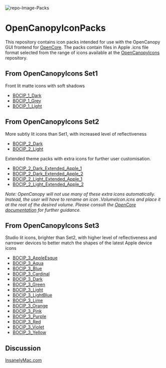 <img src="https://i.ibb.co/1bg7RS8/repo-Image-Packs.png" alt="repo-Image-Packs" border="0">

# OpenCanopyIconPacks
This repository contains icon packs intended for use with the OpenCanopy GUI frontend for [OpenCore](https://github.com/acidanthera/OpenCorePkg). The packs contain files in Apple .icns file format selected from the range of icons available at the [OpenCanopyIcons](https://github.com/blackosx/OpenCanopyIcons) repository.


## From OpenCanopyIcons Set1
Front lit matte icons with soft shadows
* [BOCIP_1_Dark](https://github.com/blackosx/OpenCanopyIconPacks/tree/master/BOCIP_1_Dark)
* [BOCIP_1_Grey](https://github.com/blackosx/OpenCanopyIconPacks/tree/master/BOCIP_1_Grey)
* [BOCIP_1_Light](https://github.com/blackosx/OpenCanopyIconPacks/tree/master/BOCIP_1_Light)

## From OpenCanopyIcons Set2
More subtly lit icons than Set1, with increased level of reflectiveness
* [BOCIP_2_Dark](https://github.com/blackosx/OpenCanopyIconPacks/tree/master/BOCIP_2_Dark)
* [BOCIP_2_Light](https://github.com/blackosx/OpenCanopyIconPacks/tree/master/BOCIP_2_Light)

Extended theme packs with extra icons for further user customisation.<br>
* [BOCIP_2_Dark_Extended_Apple_1](https://github.com/blackosx/OpenCanopyIconPacks/tree/master/BOCIP_2_Dark_Extended_Apple_1)
* [BOCIP_2_Dark_Extended_Apple_2](https://github.com/blackosx/OpenCanopyIconPacks/tree/master/BOCIP_2_Dark_Extended_Apple_2)
* [BOCIP_2_Light_Extended_Apple_1](https://github.com/blackosx/OpenCanopyIconPacks/tree/master/BOCIP_2_Light_Extended_Apple_1)
* [BOCIP_2_Light_Extended_Apple_2](https://github.com/blackosx/OpenCanopyIconPacks/tree/master/BOCIP_2_Light_Extended_Apple_2)

_Note: OpenCanopy will not use many of these extra icons automatically. Instead, the user will have to rename an icon .VolumeIcon.icns and place it at the root of the desired volume. Please consult the [OpenCore documentation](https://github.com/acidanthera/OpenCorePkg/blob/master/Docs/Configuration.pdf) for further guidance._

## From OpenCanopyIcons Set3
Studio lit icons, brighter than Set2, with higher level of reflectiveness and narrower devices to better match the shapes of the latest Apple device icons
* [BOCIP_3_AppleEsque](https://github.com/blackosx/OpenCanopyIconPacks/tree/master/BOCIP_3_AppleEsque)
* [BOCIP_3_Aqua](https://github.com/blackosx/OpenCanopyIconPacks/tree/master/BOCIP_3_Aqua)
* [BOCIP_3_Blue](https://github.com/blackosx/OpenCanopyIconPacks/tree/master/BOCIP_3_Blue)
* [BOCIP_3_Cardinal](https://github.com/blackosx/OpenCanopyIconPacks/tree/master/BOCIP_3_Cardinal)
* [BOCIP_3_Dark](https://github.com/blackosx/OpenCanopyIconPacks/tree/master/BOCIP_3_Dark)
* [BOCIP_3_Green](https://github.com/blackosx/OpenCanopyIconPacks/tree/master/BOCIP_3_Green)
* [BOCIP_3_Light](https://github.com/blackosx/OpenCanopyIconPacks/tree/master/BOCIP_3_Light)
* [BOCIP_3_LightBlue](https://github.com/blackosx/OpenCanopyIconPacks/tree/master/BOCIP_3_LightBlue)
* [BOCIP_3_Lime](https://github.com/blackosx/OpenCanopyIconPacks/tree/master/BOCIP_3_Lime)
* [BOCIP_3_Orange](https://github.com/blackosx/OpenCanopyIconPacks/tree/master/BOCIP_3_Orange)
* [BOCIP_3_Pink](https://github.com/blackosx/OpenCanopyIconPacks/tree/master/BOCIP_3_Pink)
* [BOCIP_3_Purple](https://github.com/blackosx/OpenCanopyIconPacks/tree/master/BOCIP_3_Purple)
* [BOCIP_3_Red](https://github.com/blackosx/OpenCanopyIconPacks/tree/master/BOCIP_3_Red)
* [BOCIP_3_Violet](https://github.com/blackosx/OpenCanopyIconPacks/tree/master/BOCIP_3_Violet)
* [BOCIP_3_Yellow](https://github.com/blackosx/OpenCanopyIconPacks/tree/master/BOCIP_3_Yellow)


## Discussion
[InsanelyMac.com](https://www.insanelymac.com/forum/topic/344251-opencanopy-icons/)
